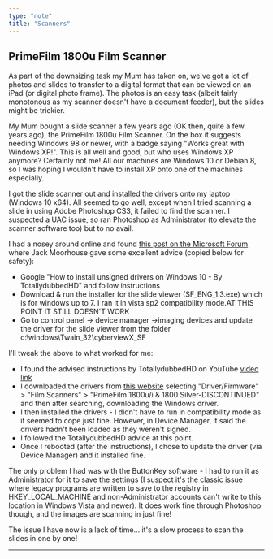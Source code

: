 ```yaml
---
type: "note"
title: "Scanners"
---
```


## PrimeFilm 1800u Film Scanner

As part of the downsizing task my Mum has taken on, we've got a lot of photos and slides to transfer to a digital format that can be viewed on an iPad (or digital photo frame). The photos is an easy task (albeit fairly monotonous as my scanner doesn't have a document feeder), but the slides might be trickier.

My Mum bought a slide scanner a few years ago (OK then, quite a few years ago), the PrimeFilm 1800u Film Scanner. On the box it suggests needing Windows 98 or newer, with a badge saying "Works great with Windows XP!". This is all well and good, but who uses Windows XP anymore? Certainly not me! All our machines are Windows 10 or Debian 8, so I was hoping I wouldn't have to install XP onto one of the machines especially.

I got the slide scanner out and installed the drivers onto my laptop (Windows 10 x64). All seemed to go well, except when I tried scanning a slide in using Adobe Photoshop CS3, it failed to find the scanner. I suspected a UAC issue, so ran Photoshop as Administrator (to elevate the scanner software too) but to no avail.

I had a nosey around online and found [this post on the Microsoft Forum](https://answers.microsoft.com/en-us/windows/forum/windows_8-hardware/primefilm-1800u-film-scanner-need-windows-8-driver/577b09f0-dfa3-4a85-a661-28d3f1b6f669) where Jack Moorhouse gave some excellent advice (copied below for safety):

 * Google "How to install unsigned drivers on Windows 10 - By TotallydubbedHD" and follow instructions
 * Download & run the installer for the slide viewer (SF_ENG_1.3.exe) which is for windows up to 7. I ran it in vista sp2 compatibility mode.AT THIS POINT IT STILL DOESN'T WORK
 * Go to control panel -> device manager ->imaging devices and update the driver for the slide viewer from the folder c:\windows\Twain_32\cyberviewX_SF

I'll tweak the above to what worked for me:

 * I found the advised instructions by TotallydubbedHD on YouTube [video link](https://www.youtube.com/watch?v=StkR3D2d5WI)
 * I downloaded the drivers from [this website](http://www.avegene.com/sd.php) selecting "Driver/Firmware" > "Film Scanners" > "PrimeFilm 1800u/i & 1800 Silver-DISCONTINUED" and then after searching, downloading the Windows driver.
 * I then installed the drivers - I didn't have to run in compatibility mode as it seemed to cope just fine. However, in Device Manager, it said the drivers hadn't been loaded as they weren't signed.
 * I followed the TotallydubbedHD advice at this point.
 * Once I rebooted (after the instructions), I chose to update the driver (via Device Manager) and it installed fine.

The only problem I had was with the ButtonKey software - I had to run it as Administrator for it to save the settings (I suspect it's the classic issue where legacy programs are written to save to the registry in HKEY_LOCAL_MACHINE and non-Administrator accounts can't write to this location in Windows Vista and newer). It does work fine through Photoshop though, and the images are scanning in just fine!

The issue I have now is a lack of time... it's a slow process to scan the slides in one by one!

-----
